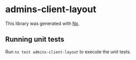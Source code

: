 # admins-client-layout

This library was generated with [Nx](https://nx.dev).

## Running unit tests

Run `nx test admins-client-layout` to execute the unit tests.
